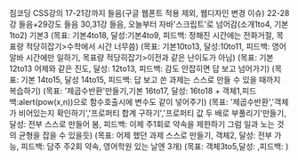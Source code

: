 짐코딩 CSS강의 17-21강까지 들음(구글 웹폰트 적용 제외, 웹디자인 변경 이슈)
22-28강 들음+29강도 들음
30,31강 들음, 오늘부터 자바'스크립트'로 넘어감(소개1to4, 기본1to2)
기본3
(목표: 기본4to18, 달성:기본4to9, 피드백: 정해진 시간에는 전화거절, 목표량 적당히잡기>수학에서 시간 너무씀)
(목표: 기본10to13, 달성:10to11, 피드백: 영어알바 시간에만 일하기, 목표량 적당히잡기>이전과 같은 난이도가 아님)
(목표: 기본12to13 어제와 같은 진도, 달성: 12to13, 피드백: 감도 안잡히면 답 보고 넘어가기)
(목표: 기본 14to15, 달성 14to15, 피드백: 답 보고 쓴 과제는 스스로 만들 수 있을 때까지 복습하기)
(목표: '제곱수반환'만들기,기본 16to17, 달성: 16to18 + 객체1,피드백:alert(pow(x,n))으로 함수호출시에 변수도 같이 넣어주기)
(목표: '제곱수반환','객체가 비어있는지 확인하기','프로퍼티 합계 구하기','프로퍼티 값 두 배로 부풀리기'만들기, 달성: 전부 스스로 만들어 봄, 피드백: 이제 주1회로 약속을 제한하기 그럼 일과 노는 것의 균형을 잡을 수 있을듯)
(목표: 어제 했던 과제 스스로 만들기, 객체2, 달성: 전부 가능, 피드백: 담주 주2회 약속, 영어학원 있는 날엔 3개)
(목표: 객체3to5,달성: ,피드백: )

